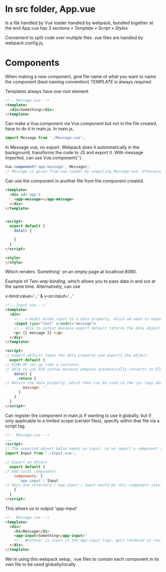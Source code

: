# In src folder, App.vue
Is a file handled by Vue loader handled by webpack, bundled together at the end
App.vue has 3 sections
• _Template_
• _Script_
• _Styles_

Convenient to split code over multiple files
.vue files are handled by webpack.config.js, 

# Components
When making a new component, give file name of what you want to name the component (best naming convention)
_TEMPLATE_ is always required

Templates always have _one_ root element 

```html
<!-- Message.vue -->
<template>
  <div>Something</div>
</template>
```

Can make a Vue.component via Vue.component but not in the file created, have to do it in main.js.
In main.js, 

```javascript
import Message from './Message.vue'; 
```

In Message.vue, no export. Webpack does it autonmatically in the background, transforms the code to JS and export it. 
With message imported, can use Vue.component('') 

```javascript 
Vue.component('app-message', Message); 
// Message is given from vue loader by compiling Message.vue. Otherwise configure an object {}
```

Can use the component in another file from the component created. 

```html
<template>
  <div id='app'>
    <app-message></app-message>
  </div>
</template>


<script>
  export default {
    data() {

    }
  }
</script>

<style>
</style>
```

Which renders 'Something' on an empty page at localhost:8080. 

Example of _Two-way-binding_, which allows you to pass data in and out at the same time. 
Alternatively, can use

v-bind:value='...' & v-on:input='...'

```html
<!-- Input.vue --> 
<template>
  <div>
    <!-- v-model binds input to a data property, which we need to export -->
    <input type="text" v-model="message">
    <!-- able to output because export default returns the data object-->
    <p> {{ message }} </p>
  </div>
</template>

<script>
// export default takes the data property and exports the object. 
  export default {
// KIND OF set up like a instance. 
// Able to use ES6 syntax because webpack automatically converts to ES5 
    data() {
      return {
// Return the data property, which then can be used in the <p> tags above. 
        message: ''
      }
    }
  }
</script>
```

Can register the component in main.js if wanting to use it globally, but if only applicable to a limited scope (certain files), 
specify within that file via a script tag.

```html
<!-- Message.vue --> 
...
<script>
// The exported object below needs an input, so we import a component to be used with the locally defined components 
import Input from './Input.vue'; 

// Export an object
  export default {
// Add local components 
    components: {
      'app-input': Input
// Keys are selectors ('app-input') ouput would be this component itself. 
    }
  }
</script>
``` 

This allows us to output 'app-input' 

```html 
<!-- Message.vue --> 
<template>
  <div>
    <h1>Message</h1>
    <app-input>Something</app-input>
    <!-- Whatever is input in the app-input tags, gets rendered in real time on the page --> 
  </div>
</template>
```

We're using this webpack setup, .vue files to contain each component in its own file to be used globally/locally